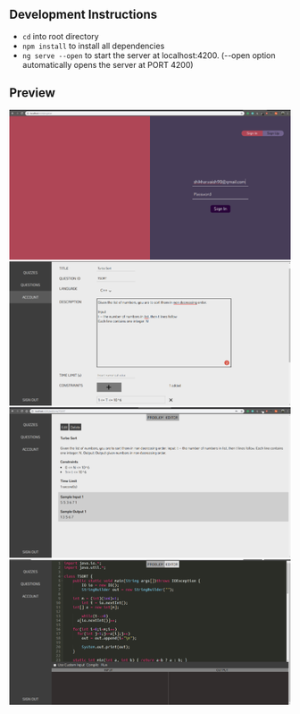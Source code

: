 ## Development Instructions
- `cd` into root directory
- `npm install` to install all dependencies
- `ng serve --open` to start the server at localhost:4200. (--open option automatically opens the server at PORT 4200)

## Preview
![Register](https://github.com/svr8/MUJ-Stacks/blob/master/Screenshots/Register.png)
![QuestionCreate](https://github.com/svr8/MUJ-Stacks/blob/master/Screenshots/questionCreate.png)
![Question](https://github.com/svr8/MUJ-Stacks/blob/master/Screenshots/question.png)
![Editor](https://github.com/svr8/MUJ-Stacks/blob/master/Screenshots/Editor.png)


